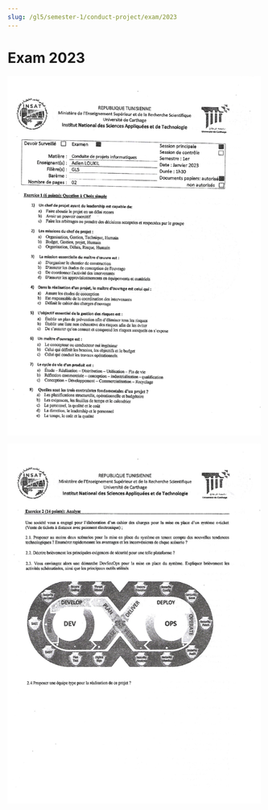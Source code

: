 ```yaml
---
slug: /gl5/semester-1/conduct-project/exam/2023
---
```


# Exam 2023

![1](assets/2023-1.jpg)

![2](assets/2023-2.jpg)
